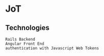 # JoT


## Technologies
```
Rails Backend
Angular Front End
authentication with Javascript Web Tokens
```
